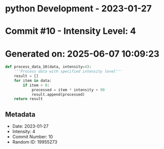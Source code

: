 ﻿# python Development - 2023-01-27
# Commit #10 - Intensity Level: 4
# Generated on: 2025-06-07 10:09:23
```python
def process_data_10(data, intensity=4):
    '''Process data with specified intensity level'''
    result = []
    for item in data:
        if item > 0:
            processed = item * intensity + 99
            result.append(processed)
    return result
```
## Metadata
- Date: 2023-01-27
- Intensity: 4
- Commit Number: 10
- Random ID: 19955273
